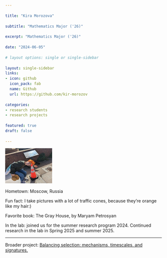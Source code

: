 ```yaml
---

title: "Kira Morozova"

subtitle: "Mathematics Major ('26)"

excerpt: "Mathematics Major ('26)"

date: "2024-06-05"
  
# layout options: single or single-sidebar

layout: single-sidebar
links:
- icon: github
  icon_pack: fab
  name: Github
  url: https://github.com/kir-morozov

categories: 
- research students
- research projects

featured: true
draft: false

---
```


<img src="featured.jpg" alt="" width="30%" height="20%"/>


Hometown: Moscow, Russia

Fun fact: I take pictures with a lot of traffic cones, because they’re orange like my hair:) 

Favorite book: The Gray House, by Maryam Petrosyan

In the lab: joined us for the summer research program 2024. Continued research in the lab in Spring 2025 and summer 2025.

-----------------------------------------------------------------

Broader project: [Balancing selection: mechanisms, timescales, and signatures. ](https://bitarellolab.netlify.app/project/balancingselection/)